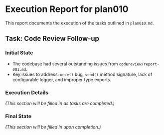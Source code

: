 # Execution Report for plan010

This report documents the execution of the tasks outlined in `plan010.md`.

## Task: Code Review Follow-up

### Initial State

- The codebase had several outstanding issues from `codereview/report-001.md`.
- Key issues to address: `once()` bug, `send()` method signature, lack of configurable logger, and improper type exports.

### Execution Details

*(This section will be filled in as tasks are completed.)*

### Final State

*(This section will be filled in upon completion.)*
